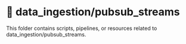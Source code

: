 # 📁 data_ingestion/pubsub_streams

This folder contains scripts, pipelines, or resources related to data_ingestion/pubsub_streams.
